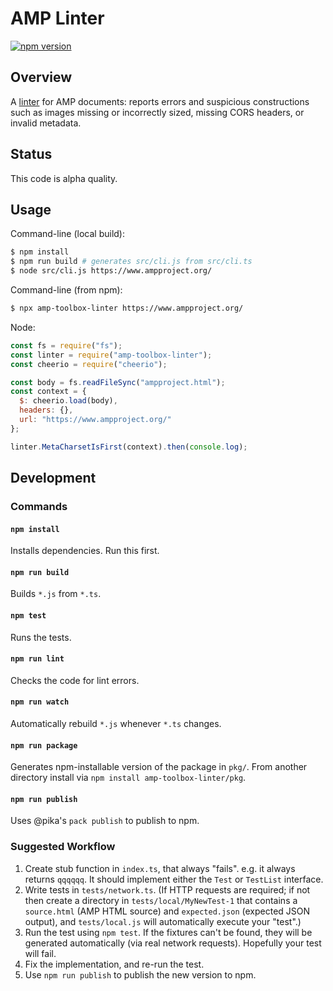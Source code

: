 # AMP Linter

[![npm
version](https://badge.fury.io/js/amp-toolbox-linter.svg)](https://badge.fury.io/js/amp-toolbox-linter)

## Overview

A [linter](<https://en.wikipedia.org/wiki/Lint_(software)>) for AMP documents:
reports errors and suspicious constructions such as images missing or
incorrectly sized, missing CORS headers, or invalid metadata.

## Status

This code is alpha quality.

## Usage

Command-line (local build):

```sh
$ npm install
$ npm run build # generates src/cli.js from src/cli.ts
$ node src/cli.js https://www.ampproject.org/
```

Command-line (from npm):

```sh
$ npx amp-toolbox-linter https://www.ampproject.org/
```

Node:

```js
const fs = require("fs");
const linter = require("amp-toolbox-linter");
const cheerio = require("cheerio");

const body = fs.readFileSync("ampproject.html");
const context = {
  $: cheerio.load(body),
  headers: {},
  url: "https://www.ampproject.org/"
};

linter.MetaCharsetIsFirst(context).then(console.log);
```

## Development

### Commands

#### `npm install`

Installs dependencies. Run this first.

#### `npm run build`

Builds `*.js` from `*.ts`.

#### `npm test`

Runs the tests.

#### `npm run lint`

Checks the code for lint errors.

#### `npm run watch`

Automatically rebuild `*.js` whenever `*.ts` changes.

#### `npm run package`

Generates npm-installable version of the package in `pkg/`. From another
directory install via `npm install amp-toolbox-linter/pkg`.

#### `npm run publish`

Uses @pika's `pack publish` to publish to npm.

### Suggested Workflow

1. Create stub function in `index.ts`, that always "fails". e.g. it always
   returns `qqqqqq`. It should implement either the `Test` or `TestList`
   interface.
1. Write tests in `tests/network.ts`. (If HTTP requests are required; if not
   then create a directory in `tests/local/MyNewTest-1` that contains a
   `source.html` (AMP HTML source) and `expected.json` (expected JSON output),
   and `tests/local.js` will automatically execute your "test".)
1. Run the test using `npm test`. If the fixtures can't be found, they will be
   generated automatically (via real network requests). Hopefully your test will
   fail.
1. Fix the implementation, and re-run the test.
1. Use `npm run publish` to publish the new version to npm.
